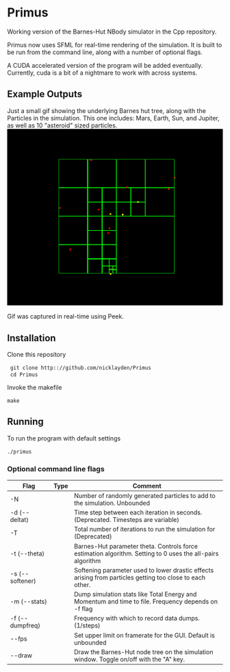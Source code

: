 # Primus

Working version of the Barnes-Hut NBody simulator in the Cpp repository. 

Primus now uses SFML for real-time rendering of the simulation. It is built to be run from the command line, along with a number of optional flags.

A CUDA accelerated version of the program will be added eventually. Currently, cuda is a bit of a nightmare to work with across systems.

## Example Outputs
Just a small gif showing the underlying Barnes hut tree, along with the Particles in the simulation. This one includes:
Mars, Earth, Sun, and Jupiter, as well as 10 "asteroid" sized particles.
![alt text](https://github.com/nicklayden/Primus/blob/master/Peek%202017-05-15%2023-55.gif "Nbody Simulation")

Gif was captured in real-time using Peek.

## Installation
Clone this repository
```
 git clone http:://github.com/nicklayden/Primus
 cd Primus
```
Invoke the makefile
```
make
```
## Running
To run the program with default settings
```
./primus
```

### Optional command line flags
| Flag            | Type     | Comment                                                                                                    |
|-----------------|----------|------------------------------------------------------------------------------------------------------------|
| -N              | <uint>   | Number of randomly generated particles to add to the simulation. Unbounded                                 |
| -d (--deltat)   | <double> | Time step between each iteration in seconds. (Deprecated. Timesteps are variable)                          |
| -T              | <uint>   | Total number of iterations to run the simulation for (Deprecated)                                          |
| -t (--theta)    | <float>  | Barnes-Hut parameter theta. Controls force estimation algorithm. Setting to 0 uses the all-pairs algorithm |
| -s (--softener) | <float>  | Softening parameter used to lower drastic effects arising from particles getting too close to each other.  |
| -m (--stats)    | <bool>   | Dump simulation stats like Total Energy and Momentum and time to file. Frequency depends on -f flag        |
| -f (--dumpfreq) | <int>    | Frequency with which to record data dumps. (1/steps)                                                       |
| --fps           | <float>  | Set upper limit on framerate for the GUI. Default is unbounded                                             |
| --draw          | <bool>   | Draw the Barnes-Hut node tree on the simulation window. Toggle on/off with the "A" key.                    |

